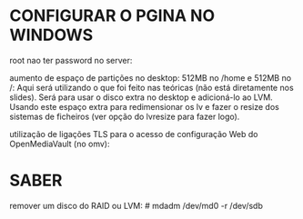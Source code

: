 # CONFIGURAR O PGINA NO WINDOWS



root nao ter password no server:

aumento de espaço de partições no desktop: 512MB no /home e 512MB no /:
	Aqui será utilizando o que foi feito nas teóricas (não está diretamente nos slides). Será para usar o disco extra no desktop e adicioná-lo ao LVM. Usando este espaço extra para redimensionar os lv e fazer o resize dos sistemas de ficheiros (ver opção do lvresize para fazer logo).

utilização de ligações TLS para o acesso de configuração Web do OpenMediaVault (no omv): 


# SABER
remover um disco do RAID ou LVM:
	# mdadm /dev/md0 -r /dev/sdb
